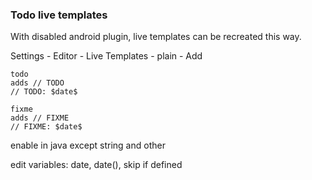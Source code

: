 ### Todo live templates

With disabled android plugin, live templates can be recreated this way.

Settings - Editor - Live Templates - plain - Add

```
todo
adds // TODO
// TODO: $date$ 
```

```
fixme
adds // FIXME
// FIXME: $date$ 
```

enable in java except string and other

edit variables: date, date(), skip if defined
